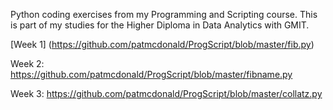 Python coding exercises from my Programming and Scripting course.
This is part of my studies for the Higher Diploma in Data Analytics with GMIT.

[Week 1] (https://github.com/patmcdonald/ProgScript/blob/master/fib.py)

Week 2: https://github.com/patmcdonald/ProgScript/blob/master/fibname.py

Week 3: https://github.com/patmcdonald/ProgScript/blob/master/collatz.py
